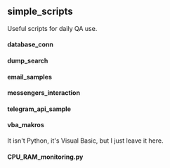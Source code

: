 ## simple_scripts
Useful scripts for daily QA use. <br/>

#### database_conn

#### dump_search

#### email_samples

#### messengers_interaction

#### telegram_api_sample

#### vba_makros
It isn't Python, it's Visual Basic, but I just leave it here.

#### CPU_RAM_monitoring.py <br/>

